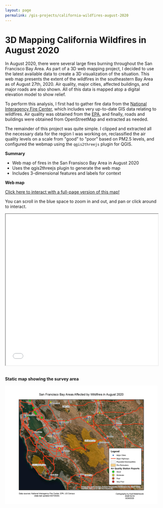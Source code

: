 ```yaml
---
layout: page
permalink: /gis-projects/california-wildfires-august-2020
---
```

<link rel="stylesheet" href="/assets/css/style.css">
<h1>3D Mapping California Wildfires in August 2020</h1>
In August 2020, there were several large fires burning throughout the San Francisco Bay Area. As part of a 3D web mapping project, I decided to use the latest available data to create a 3D visualization of the situation. This web map presents the extent of the wildfires in the southeastern Bay Area as of August 27th, 2020. Air quality, major cities, affected buildings, and major roads are also shown. All of this data is mapped atop a digital elevation model to show relief.

To perform this analysis, I first had to gather fire data from the <a href="https://data-nifc.opendata.arcgis.com/">National Interagency Fire Center</a>, which includes very up-to-date GIS data relating to wildfires. Air quality was obtained from the <a href="https://www.epa.gov/outdoor-air-quality-data/download-daily-data">EPA</a>, and finally, roads and buildings were obtained from OpenStreetMap and extracted as needed.

The remainder of this project was quite simple. I clipped and extracted all the necessary data for the region I was working on, reclassified the air quality levels on a scale from "good" to "poor" based on PM2.5 levels, and configured the webmap using the `qgis2threejs` plugin for QGIS.

**Summary**
* Web map of fires in the San Fransisco Bay Area in August 2020
* Uses the qgis2threejs plugin to generate the web map
* Includes 3-dimensional features and labels for context

**Web map**

<a href="/webmap" target="_blank">Click here to interact with a full-page version of this map!</a>

You can scroll in the blue space to zoom in and out, and pan or click around to interact.
<iframe src="/webmap" width="100%" height="500px"></iframe>

<br>
<br>

**Static map showing the survey area**

<img src="/assets/img/gis-projects/california-wildfires.jpg">